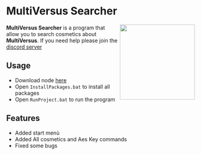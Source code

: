 # MultiVersus Searcher
<img align="right" width="200" height="200" src="https://cdn2.unrealengine.com/egs-multiversus-playerfirstgames-ic1-400x400-79ec0e261158.png">

<b>MultiVersus Searcher</b> is a program that allow you to search cosmetics about <b>MultiVersus</b>. If you need help please join the [discord server](https://discord.gg/lunarmv) 

## Usage

- Download node [here](https://nodejs.org/en/) 
- Open `InstallPackages.bat` to install all packages
- Open `RunProject.bat` to run the program

## Features

- Added start menù 
- Added All cosmetics and Aes Key commands
- Fixed some bugs
